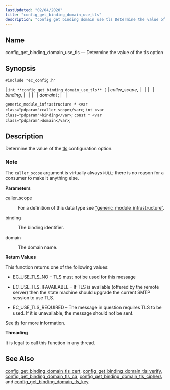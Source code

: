 ```yaml
---
lastUpdated: "02/04/2020"
title: "config_get_binding_domain_use_tls"
description: "config get binding domain use tls Determine the value of the tls option int config get binding domain use tls caller scope binding domain generic module infrastructure caller scope int binding const domain Determine the value of the tls configuration option The caller scope argument is virtually always NULL there..."
---
```


<a name="apis.config_get_binding_domain_use_tls"></a> 
## Name

config_get_binding_domain_use_tls — Determine the value of the tls option

## Synopsis

`#include "ec_config.h"`

| `int **config_get_binding_domain_use_tls** (` | <var class="pdparam">caller_scope</var>, |   |
|   | <var class="pdparam">binding</var>, |   |
|   | <var class="pdparam">domain</var>`)`; |   |

`generic_module_infrastructure * <var class="pdparam">caller_scope</var>`;
`int <var class="pdparam">binding</var>`;
`const * <var class="pdparam">domain</var>`;<a name="idp48784096"></a> 
## Description

Determine the value of the [tls](/momentum/3/3-reference/conf-ref-tls) configuration option.

### Note

The `caller_scope` argument is virtually always `NULL`; there is no reason for a consumer to make it anything else.

**<a name="idp48787968"></a> Parameters**

<dl class="variablelist">

<dt>caller_scope</dt>

<dd>

For a definition of this data type see [“generic_module_infrastructure”](/momentum/3/3-api/structs-generic-module-infrastructure).

</dd>

<dt>binding</dt>

<dd>

The binding identifier.

</dd>

<dt>domain</dt>

<dd>

The domain name.

</dd>

</dl>

**<a name="idp48794976"></a> Return Values**

This function returns one of the following values:

*   EC_USE_TLS_NO – TLS must not be used for this message

*   EC_USE_TLS_IFAVAILABLE – If TLS is available (offered by the remote server) then the state machine should upgrade the current SMTP session to use TLS.

*   EC_USE_TLS_REQUIRED – The message in question requires TLS to be used. If it is unavailable, the message should not be sent.

See [tls](/momentum/3/3-reference/conf-ref-tls) for more information.

**<a name="idp48800672"></a> Threading**

It is legal to call this function in any thread.

<a name="idp48801776"></a> 
## See Also

[config_get_binding_domain_tls_cert](/momentum/3/3-api/apis-config-get-binding-domain-tls-cert), [config_get_binding_domain_tls_verify](/momentum/3/3-api/apis-config-get-binding-domain-tls-verify), [config_get_binding_domain_tls_ca](/momentum/3/3-api/apis-config-get-binding-domain-tls-ca), [config_get_binding_domain_tls_ciphers](/momentum/3/3-api/apis-config-get-binding-domain-tls-ciphers) and [config_get_binding_domain_tls_key](/momentum/3/3-api/apis-config-get-binding-domain-tls-key)